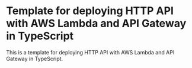# Template for deploying HTTP API with AWS Lambda and API Gateway in TypeScript

This is a template for deploying HTTP API with AWS Lambda and API Gateway in TypeScript.
